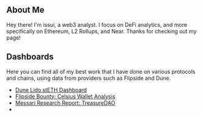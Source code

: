 ## About Me

Hey there! I'm issui, a web3 analyst. I focus on DeFi analytics, and more specifically on Ethereum, L2 Rollups, and Near. 
Thanks for checking out my page!

## Dashboards

Here you can find all of my best work that I have done on various protocols and chains, using data from providers such as Flipside and Dune. 

- [Dune Lido stETH Dashboard](https://dune.com/issui/lido-steth)
- [Flipside Bounty: Celsius Wallet Analysis](https://app.flipsidecrypto.com/dashboard/celsius-wallets-OrLibh)
- [Messari Research Report: TreasureDAO](https://docs.google.com/document/d/1CYFFHPoLYBL1xA2yXVdqz2iLmXf2dO_QfRM0B12JAnk/edit?usp=sharing)
- 
